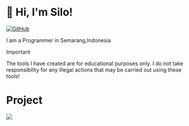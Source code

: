 # 👋 Hi, I'm Silo!

[![GitHub](https://img.shields.io/badge/GitHub-000000?style=for-the-badge&logo=github&logoColor=white)](https://github.com/SiloKusuma)

I am a Programmer in Semarang,Indonesia

> [!IMPORTANT]
> The tools I have created are for educational purposes only. I do not take responsibility for any illegal actions that may be carried out using these tools!
>

# Project
<a href="https://github.com/SiloKusuma/Portofolio">
  <img align="center" src="https://github-readme-stats.vercel.app/api/pin/?username=SiloKusuma&repo=Portofolio&title_color=ffffff&text_color=c9cacc&icon_color=2bbc8a&bg_color=1d1f21" />
</a>
